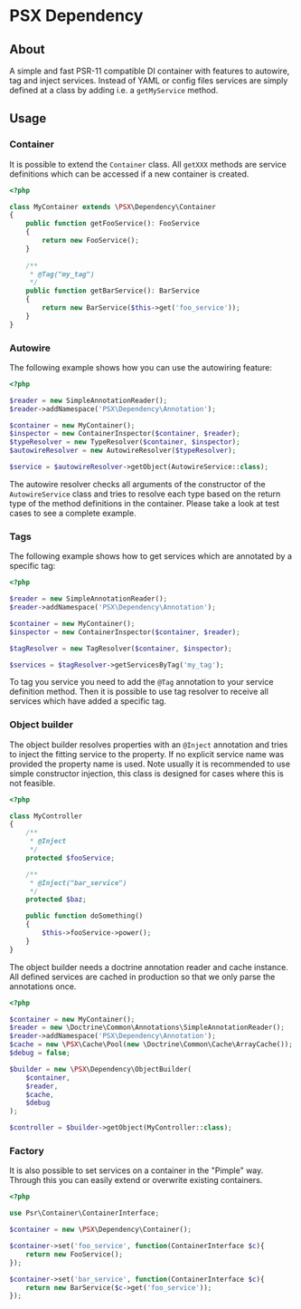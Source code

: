 PSX Dependency
===

## About

A simple and fast PSR-11 compatible DI container with features to autowire, tag
and inject services. Instead of YAML or config files services are simply defined
at a class by adding i.e. a `getMyService` method.

## Usage

### Container

It is possible to extend the `Container` class. All `getXXX` methods are service 
definitions which can be accessed if a new container is created.

```php
<?php

class MyContainer extends \PSX\Dependency\Container
{
    public function getFooService(): FooService
    {
        return new FooService();
    }
    
    /**
     * @Tag("my_tag")
     */
    public function getBarService(): BarService
    {
        return new BarService($this->get('foo_service'));
    }
} 

```

### Autowire

The following example shows how you can use the autowiring feature:

```php
<?php

$reader = new SimpleAnnotationReader();
$reader->addNamespace('PSX\Dependency\Annotation');

$container = new MyContainer();
$inspector = new ContainerInspector($container, $reader);
$typeResolver = new TypeResolver($container, $inspector);
$autowireResolver = new AutowireResolver($typeResolver);

$service = $autowireResolver->getObject(AutowireService::class);
```

The autowire resolver checks all arguments of the constructor of the `AutowireService`
class and tries to resolve each type based on the return type of the method
definitions in the container. Please take a look at test cases to see a complete
example.

### Tags

The following example shows how to get services which are annotated by a
specific tag:

```php
<?php

$reader = new SimpleAnnotationReader();
$reader->addNamespace('PSX\Dependency\Annotation');

$container = new MyContainer();
$inspector = new ContainerInspector($container, $reader);

$tagResolver = new TagResolver($container, $inspector);

$services = $tagResolver->getServicesByTag('my_tag');
```

To tag you service you need to add the `@Tag` annotation to your service
definition method. Then it is possible to use tag resolver to receive all
services which have added a specific tag.

### Object builder

The object builder resolves properties with an `@Inject` annotation and tries
to inject the fitting service to the property. If no explicit service name was 
provided the property name is used. Note usually it is recommended to use simple
constructor injection, this class is designed for cases where this is not 
feasible.

```php
<?php

class MyController
{
    /**
     * @Inject 
     */
    protected $fooService;

    /**
     * @Inject("bar_service")
     */
    protected $baz;

    public function doSomething()
    {
        $this->fooService->power();
    }
}

```

The object builder needs a doctrine annotation reader and cache instance. All
defined services are cached in production so that we only parse the annotations
once.

```php
<?php

$container = new MyContainer();
$reader = new \Doctrine\Common\Annotations\SimpleAnnotationReader();
$reader->addNamespace('PSX\Dependency\Annotation');
$cache = new \PSX\Cache\Pool(new \Doctrine\Common\Cache\ArrayCache());
$debug = false;

$builder = new \PSX\Dependency\ObjectBuilder(
    $container,
    $reader,
    $cache,
    $debug
);

$controller = $builder->getObject(MyController::class);

```

### Factory

It is also possible to set services on a container in the "Pimple" way. Through
this you can easily extend or overwrite existing containers.

```php
<?php

use Psr\Container\ContainerInterface;

$container = new \PSX\Dependency\Container();

$container->set('foo_service', function(ContainerInterface $c){
    return new FooService();
});

$container->set('bar_service', function(ContainerInterface $c){
    return new BarService($c->get('foo_service'));
});

```


